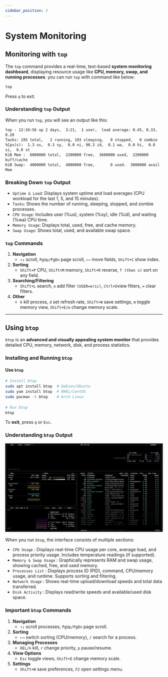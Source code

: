 ```yaml
---
sidebar_position: 2
---
```



# System Monitoring

## Monitoring with `top`
The `top` command provides a real-time, text-based **system monitoring dashboard**, displaying resource usage like **CPU, memory, swap, and running processes**. you can run `top` with command like below:
```bash
top
```
Press `q` to exit.

### **Understanding `top` Output**
When you run `top`, you will see an output like this:
```
top - 12:34:56 up 2 days,  3:21,  1 user,  load average: 0.45, 0.33, 0.20
Tasks: 195 total,   2 running, 193 sleeping,   0 stopped,   0 zombie
%Cpu(s):  1.3 us,  0.3 sy,  0.0 ni, 98.3 id,  0.1 wa,  0.0 hi,  0.0 si,  0.0 st
KiB Mem :  8000000 total,  2200000 free,  3600000 used,  2200000 buff/cache
KiB Swap:  4000000 total,  4000000 free,       0 used.  3000000 avail Mem
```

### Breaking Down `top` Output
- `Uptime & Load`: Displays system uptime and load averages (CPU workload for the last 1, 5, and 15 minutes).
- `Tasks`: Shows the number of running, sleeping, stopped, and zombie processes.
- `CPU Usage`: Includes user (%us), system (%sy), idle (%id), and waiting (%wa) CPU time.
- `Memory Usage`: Displays total, used, free, and cache memory.
- `Swap Usage`: Shows total, used, and available swap space.

### `top` Commands
1. **Navigation**
    - `↑↓` scroll, `PgUp/PgDn` page scroll, `←→` move fields, `Shift+C` show index.
2. **Sorting**
    - `Shift+P` CPU, `Shift+M` memory, `Shift+R` reverse, `f (then s)` sort on any field.
3. **Searching/Filtering**
    - `Shift+L` search, `o` add filter `(USER=eric)`, `Ctrl+O`view filters, `=` clear filters.
4. **Other**
    - `k` kill process, `d` set refresh rate, `Shift+W` save settings, `m` toggle memory view, `Shift+E/e` change memory scale.
---

## **Using `btop`**
`btop` is an **advanced and visually appealing system monitor** that provides detailed CPU, memory, network, disk, and process statistics.

### **Installing and Running `btop`**
#### Use `btop`
```bash
# Install btop
sudo apt install btop  # Debian/Ubuntu
sudo yum install btop  # RHEL/CentOS
sudo pacman -S btop    # Arch Linux

# Run btop
btop
```
To **exit**, press `q` or `Esc`.

### **Understanding `btop` Output**

![btop](../../static/img/btop.png)

When you run `btop`, the interface consists of multiple sections:
- `CPU Usage` : Displays real-time CPU usage per core, average load, and process priority usage. Includes temperature readings (if supported).
- `Memory & Swap Usage` : Graphically represents RAM and swap usage, showing cached, free, and used memory.
- `Processes List` : Displays process ID (PID), command, CPU/memory usage, and runtime. Supports sorting and filtering.
- `Network Usage` : Shows real-time upload/download speeds and total data transferred.
- `Disk Activity` : Displays read/write speeds and available/used disk space.

### **Important `btop` Commands**
1. **Navigation**
    - `↑↓` scroll processes, `PgUp/PgDn` page scroll.
2. **Sorting**
    - `←→` switch sorting (CPU/memory), `/` search for a process.
3. **Managing Processes**
    - `DEL/k` kill, `r` change priority, `p` pause/resume.
4. **View Options**
    - `Esc` toggle views, `Shift+E` change memory scale.
5. **Settings**
    - `Shift+W` save preferences, `F2` open settings menu.

